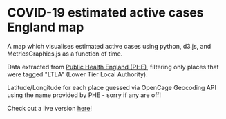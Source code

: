 # COVID-19 estimated active cases England map
 A map which visualises estimated active cases using python, d3.js, and MetricsGraphics.js as a function of time.
 
 Data extracted from <a href='https://coronavirus.data.gov.uk/'>Public Health England (PHE)</a>, filtering only places that were tagged "LTLA" (Lower Tier Local Authority).
 
 Latitude/Longitude for each place guessed via OpenCage Geocoding API using the name provided by PHE - sorry if any are off!
 
 Check out a live version <a href='https://open-seneca.org/ppp25/covid/'>here</a>!
